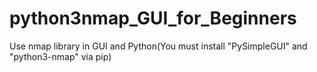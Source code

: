 # python3nmap_GUI_for_Beginners
Use nmap library in GUI and Python(You must install "PySimpleGUI" and "python3-nmap" via pip)

